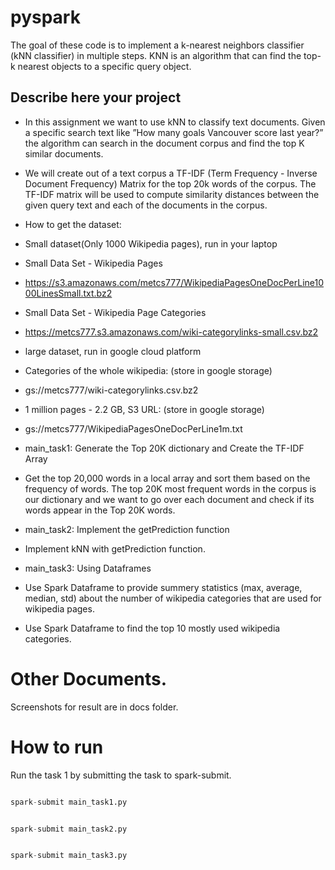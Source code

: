 # pyspark

The goal of these code is to implement a k-nearest neighbors classifier (kNN classifier) in multiple
steps. KNN is an algorithm that can find the top-k nearest objects to a specific query object.

## Describe here your project

- In this assignment we want to use kNN to classify text documents. Given a specific search text
like ”How many goals Vancouver score last year?” the algorithm can search in the document corpus
and find the top K similar documents.
- We will create out of a text corpus a TF-IDF (Term Frequency - Inverse Document Frequency)
Matrix for the top 20k words of the corpus. The TF-IDF matrix will be used to compute similarity
distances between the given query text and each of the documents in the corpus.
- How to get the dataset: 
- Small dataset(Only 1000 Wikipedia pages), run in your laptop
- Small Data Set - Wikipedia Pages
- https://s3.amazonaws.com/metcs777/WikipediaPagesOneDocPerLine1000LinesSmall.txt.bz2
- Small Data Set - Wikipedia Page Categories
- https://metcs777.s3.amazonaws.com/wiki-categorylinks-small.csv.bz2

- large dataset, run in google cloud platform
- Categories of the whole wikipedia: (store in google storage)
- gs://metcs777/wiki-categorylinks.csv.bz2
- 1 million pages - 2.2 GB, S3 URL: (store in google storage)
- gs://metcs777/WikipediaPagesOneDocPerLine1m.txt

- main_task1: Generate the Top 20K dictionary and Create the TF-IDF Array 
- Get the top 20,000 words in a local array and sort them based on the frequency of words. The
top 20K most frequent words in the corpus is our dictionary and we want to go over each document
and check if its words appear in the Top 20K words.

- main_task2: Implement the getPrediction function
- Implement kNN with getPrediction function.

- main_task3: Using Dataframes
- Use Spark Dataframe to provide summery statistics (max, average, median, std) about the number of wikipedia categories that are used for wikipedia pages. 
- Use Spark Dataframe to find the top 10 mostly used wikipedia categories. 

# Other Documents. 

Screenshots for result are in docs folder.



# How to run  

Run the task 1 by submitting the task to spark-submit. 


```python

spark-submit main_task1.py 

```



```python

spark-submit main_task2.py 

```



```python

spark-submit main_task3.py 

```



